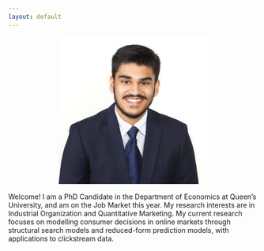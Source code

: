 ```yaml
---
layout: default
---
```

<p align="center">
    <img src="/assets/img/prof_pic.jpg">
<p>
Welcome! I am a PhD Candidate in the Department of Economics at Queen’s University, and am on the Job Market this year. My research interests are in Industrial Organization and Quantitative Marketing. My current research focuses on modelling consumer decisions in online markets through structural search models and reduced-form prediction models, with applications to clickstream data.
